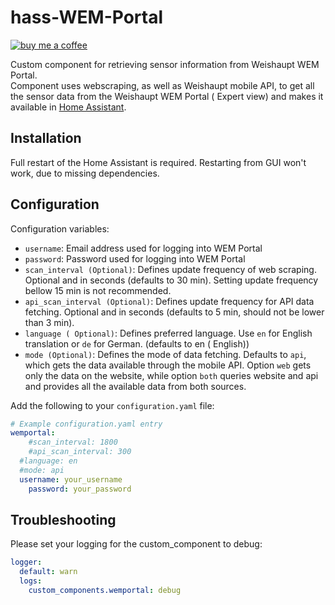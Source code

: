 # hass-WEM-Portal

[![buy me a coffee](https://img.shields.io/badge/If%20you%20like%20it-Buy%20me%20a%20coffee-yellow.svg?style=for-the-badge)](https://www.buymeacoffee.com/erikkastelec)

Custom component for retrieving sensor information from Weishaupt WEM Portal.  
Component uses webscraping, as well as Weishaupt mobile API, to get all the sensor data from the Weishaupt WEM Portal (
Expert view) and makes it available in [Home Assistant](https://home-assistant.io/).

## Installation

Full restart of the Home Assistant is required. Restarting from GUI won't work, due to missing dependencies.

## Configuration

Configuration variables:

- `username`: Email address used for logging into WEM Portal
- `password`: Password used for logging into WEM Portal
- `scan_interval (Optional)`: Defines update frequency of web scraping. Optional and in seconds (defaults to 30 min).
  Setting update frequency bellow 15 min is not recommended.
- `api_scan_interval (Optional)`: Defines update frequency for API data fetching. Optional and in seconds (defaults to 5
  min, should not be lower than 3 min).
- `language (
  Optional)`: Defines preferred language. Use `en` for English translation or `de` for German. (defaults to en (
  English))
- `mode (Optional)`: Defines the mode of data fetching. Defaults to `api`, which gets the data available through the
  mobile API. Option `web` gets only the data on the website, while option `both` queries website and api and provides
  all the available data from both sources.

Add the following to your `configuration.yaml` file:

```yaml
# Example configuration.yaml entry
wemportal:
    #scan_interval: 1800
    #api_scan_interval: 300
  #language: en
  #mode: api
  username: your_username
    password: your_password
```

## Troubleshooting

Please set your logging for the custom_component to debug:

```yaml
logger:
  default: warn
  logs:
    custom_components.wemportal: debug
```
